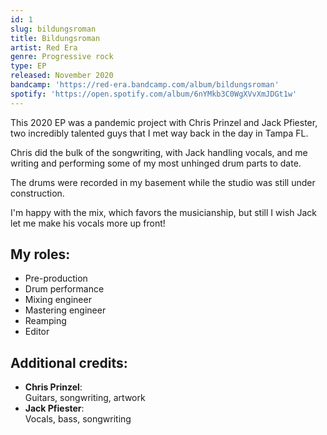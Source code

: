 ```yaml
---
id: 1
slug: bildungsroman
title: Bildungsroman
artist: Red Era
genre: Progressive rock
type: EP
released: November 2020
bandcamp: 'https://red-era.bandcamp.com/album/bildungsroman'
spotify: 'https://open.spotify.com/album/6nYMkb3C0WgXVvXmJDGt1w'
---
```


<script>
  import MulticolBlock from '$lib/MulticolBlock.svelte';
  import TextBlock from '$lib/TextBlock.svelte';
  import ReleaseImg from '$lib/ReleaseImg.svelte';
</script>

<TextBlock>

<ReleaseImg slug="bildungsroman" />

<div>

This 2020 EP was a pandemic project with Chris Prinzel and Jack Pfiester, two incredibly talented guys that I met way back in the day in Tampa FL.

Chris did the bulk of the songwriting, with Jack handling vocals, and me writing and performing some of my most unhinged drum parts to date.

The drums were recorded in my basement while the studio was still under construction.

I'm happy with the mix, which favors the musicianship, but still I wish Jack let me make his vocals more up front!

</div>

</TextBlock>

<MulticolBlock>
<TextBlock>

## My roles:

- Pre-production
- Drum performance
- Mixing engineer
- Mastering engineer
- Reamping
- Editor

</TextBlock>

<TextBlock>

## Additional credits:

- **Chris Prinzel**: <br />
  Guitars, songwriting, artwork
- **Jack Pfiester**: <br />
  Vocals, bass, songwriting

</TextBlock>
</MulticolBlock>
